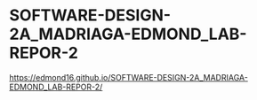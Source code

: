 # SOFTWARE-DESIGN-2A_MADRIAGA-EDMOND_LAB-REPOR-2
https://edmond16.github.io/SOFTWARE-DESIGN-2A_MADRIAGA-EDMOND_LAB-REPOR-2/
